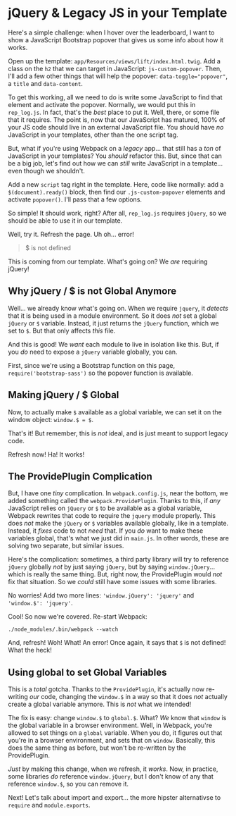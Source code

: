 # jQuery & Legacy JS in your Template

Here's a simple challenge: when I hover over the leaderboard, I want to show a
JavaScript Bootstrap popover that gives us some info about how it works.

Open up the template: `app/Resources/views/lift/index.html.twig`. Add a class on
the `h2` that we can target in JavaScript: `js-custom-popover`. Then, I'll add a
few other things that will help the popover: `data-toggle="popover"`, a `title`
and `data-content`.

To get this working, all we need to do is write some JavaScript to find that element
and activate the popover. Normally, we would put this in `rep_log.js`. In fact,
that's the *best* place to put it. Well, there, or some file that it requires. The
point is, now that our JavaScript has matured, 100% of your JS code should live in
an external JavaScript file. You should have *no* JavaScript in your templates, other
than the one script tag.

But, what if you're using Webpack on a *legacy* app... that still has a *ton* of
JavaScript in your templates? You *should* refactor this. But, since that can be
a big job, let's find out how we can *still* write JavaScript in a template... even
though we shouldn't.

Add a new `script` tag right in the template. Here, code like normally: add a
`$(document).ready()` block, then find our `.js-custom-popover` elements and activate
`popover()`. I'll pass that a few options.

So simple! It should work, right? After all, `rep_log.js` requires `jQuery`, so
we should be able to use it in our template.

Well, try it. Refresh the page. Uh oh... error!

> $ is not defined

This is coming from our template. What's going on? We *are* requiring jQuery!

## Why jQuery / $ is not Global Anymore

Well... we already know what's going on. When we require `jquery`, it *detects*
that it is being used in a module environment. So it does *not* set a global `jQuery`
or `$` variable. Instead, it just returns the `jQuery` function, which we set to
`$`. But that only affects *this* file.

And this is good! We *want* each module to live in isolation like this. But, if you
*do* need to expose a `jQuery` variable globally, you can.

First, since we're using a Bootstrap function on this page, `require('bootstrap-sass')`
so the popover function is available.

## Making jQuery / $ Global

Now, to actually make `$` available as a global variable, we can set it on the window
object: `window.$ = $`.

That's it! But remember, this is *not* ideal, and is just meant to support legacy
code.

Refresh now! Ha! It works!

## The ProvidePlugin Complication

But, I have one *tiny* complication. In `webpack.config.js`, near the bottom, we
added something called the `webpack.ProvidePlugin`. Thanks to this, if *any* JavaScript
relies on `jQuery` or `$` to be available as a global variable, Webpack rewrites
that code to require the `jquery` module properly. This does *not* make the `jQuery`
or `$` variables available globally, like in a template. Instead, it *fixes* code
to not *need* that. If you *do* want to make these variables global, that's what
we just did in `main.js`. In other words, these are solving two separate, but similar
issues.

Here's the complication: sometimes, a third party library will try to reference `jQuery`
globally *not* by just saying `jQuery`, but by saying `window.jQuery`... which is
really the same thing. But, right now, the ProvidePlugin would *not* fix that situation.
So we *could* still have some issues with some libraries.

No worries! Add two more lines: `'window.jQuery': 'jquery'` and `'window.$': 'jquery'`.

Cool! So now we're covered. Re-start Webpack:

```terminal-silent
./node_modules/.bin/webpack --watch
```

And, refresh! Woh! What! An error! Once again, it says that `$` is not defined!
What the heck!

## Using global to set Global Variables

This is a *total* gotcha. Thanks to the `ProvidePlugin`, it's actually now re-writing
*our* code, changing the `window.$` in a way so that it does *not* actually create
a global variable anymore. This is *not* what we intended!

The fix is easy: change `window.$` to `global.$`. What? *We* know that `window`
is the global variable in a browser environment. Well, in Webpack, you're allowed
to set things on a `global` variable. When you do, it figures out that you're in
a browser environment, and sets that on `window`. Basically, this does the same
thing as before, but won't be re-written by the ProvidePlugin.

*Just* by making this change, when we refresh, it *works*. Now, in practice, some
libraries *do* reference `window.jQuery`, but I don't know of any that reference
`window.$`, so you can remove it.

Next! Let's talk about import and export... the more hipster alternativse to `require`
and `module.exports`.
